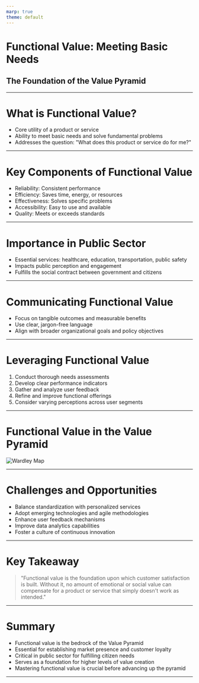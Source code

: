 ```yaml
---
marp: true
theme: default
---
```


# Functional Value: Meeting Basic Needs
## The Foundation of the Value Pyramid

---

# What is Functional Value?

- Core utility of a product or service
- Ability to meet basic needs and solve fundamental problems
- Addresses the question: "What does this product or service do for me?"

---

# Key Components of Functional Value

- Reliability: Consistent performance
- Efficiency: Saves time, energy, or resources
- Effectiveness: Solves specific problems
- Accessibility: Easy to use and available
- Quality: Meets or exceeds standards

---

# Importance in Public Sector

- Essential services: healthcare, education, transportation, public safety
- Impacts public perception and engagement
- Fulfills the social contract between government and citizens

---

# Communicating Functional Value

- Focus on tangible outcomes and measurable benefits
- Use clear, jargon-free language
- Align with broader organizational goals and policy objectives

---

# Leveraging Functional Value

1. Conduct thorough needs assessments
2. Develop clear performance indicators
3. Gather and analyze user feedback
4. Refine and improve functional offerings
5. Consider varying perceptions across user segments

---

# Functional Value in the Value Pyramid

![Wardley Map](https://images.wardleymaps.ai/map_faf0ba8f-14b0-4bcc-8375-8127f4e83833.png)

---

# Challenges and Opportunities

- Balance standardization with personalized services
- Adopt emerging technologies and agile methodologies
- Enhance user feedback mechanisms
- Improve data analytics capabilities
- Foster a culture of continuous innovation

---

# Key Takeaway

> "Functional value is the foundation upon which customer satisfaction is built. Without it, no amount of emotional or social value can compensate for a product or service that simply doesn't work as intended."

---

# Summary

- Functional value is the bedrock of the Value Pyramid
- Essential for establishing market presence and customer loyalty
- Critical in public sector for fulfilling citizen needs
- Serves as a foundation for higher levels of value creation
- Mastering functional value is crucial before advancing up the pyramid

---